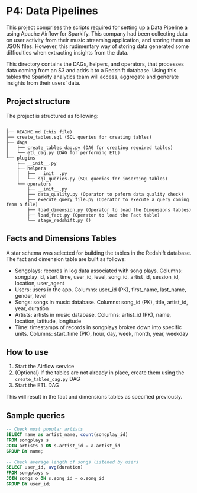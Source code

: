 # P4: Data Pipelines

This project comprises the scripts required for setting up a Data Pipeline a using Apache Airflow for Sparkify. This company had been collecting data on user activity from their music streaming application, and storing them as JSON files. However, this rudimentary way of storing data generated some difficulties when extracting insights from the data.

This directory contains the DAGs, helpers, and operators, that processes data coming from an S3 and adds it to a Redshift database. Using this tables the Sparkify analytics team will access, aggregate and generate insights from their users’ data.

## Project structure

The project is structured as following:

```
.
├── README.md (this file)
├── create_tables.sql (SQL queries for creating tables)
├── dags
│   ├── create_tables_dag.py (DAG for creating required tables)
│   └── etl_dag.py (DAG for performing ETL)
└── plugins
    ├── __init__.py
    ├── helpers
    │   ├── __init__.py
    │   └── sql_queries.py (SQL queries for inserting tables)
    └── operators
        ├── __init__.py
        ├── data_quality.py (Operator to peform data quality check)
        ├── execute_query_file.py (Operator to execute a query coming from a file)
        ├── load_dimension.py (Operator to load the Dimensions tables)
        ├── load_fact.py (Operator to load the Fact table)
        └── stage_redshift.py ()
```

## Facts and Dimensions Tables

A star schema was selected for building the tables in the Redshift database. The fact and dimension table are built as follows:

- Songplays: records in log data associated with song plays. Columns: songplay_id, start_time, user_id, level, song_id, artist_id, session_id, location, user_agent
- Users: users in the app. Columns: user_id (PK), first_name, last_name, gender, level
- Songs: songs in music database. Columns: song_id (PK), title, artist_id, year, duration
- Artists: artists in music database. Columns: artist_id (PK), name, location, latitude, longitude
- Time: timestamps of records in songplays broken down into specific units. Columns: start_time (PK), hour, day, week, month, year, weekday

## How to use

1. Start the Airflow service
2. (Optional) If the tables are not already in place, create them using the `create_tables_dag.py` DAG
3. Start the ETL DAG

This will result in the fact and dimensions tables as specified previously.

## Sample queries

```sql
-- Check most popular artists
SELECT name as artist_name, count(songplay_id)
FROM songplays s
JOIN artists a ON s.artist_id = a.artist_id
GROUP BY name;

-- Check average length of songs listened by users
SELECT user_id, avg(duration)
FROM songplays s
JOIN songs o ON s.song_id = o.song_id
GROUP BY user_id;
```
